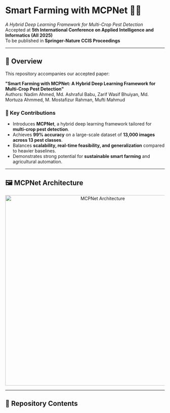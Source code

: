 # Smart Farming with MCPNet 🌱🐛
*A Hybrid Deep Learning Framework for Multi-Crop Pest Detection*  
Accepted at **5th International Conference on Applied Intelligence and Informatics (AII 2025)**  
To be published in **Springer-Nature CCIS Proceedings**

---

## 📌 Overview
This repository accompanies our accepted paper:

**"Smart Farming with MCPNet: A Hybrid Deep Learning Framework for Multi-Crop Pest Detection"**  
Authors: Nadim Ahmed, Md. Ashraful Babu, Zarif Wasif Bhuiyan, Md. Mortuza Ahmmed, M. Mostafizur Rahman, Mufti Mahmud  

### 🔑 Key Contributions
- Introduces **MCPNet**, a hybrid deep learning framework tailored for **multi-crop pest detection**.  
- Achieves **99% accuracy** on a large-scale dataset of **13,000 images across 13 pest classes**.  
- Balances **scalability, real-time feasibility, and generalization** compared to heavier baselines.  
- Demonstrates strong potential for **sustainable smart farming** and agricultural automation.  

---

## 🖼️ MCPNet Architecture
<p align="center">
  <img src="docs/figures/Figure.png" alt="MCPNet Architecture" width="600"/>
</p>

---

## 📂 Repository Contents
